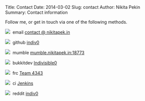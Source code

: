 Title: Contact
Date: 2014-03-02
Slug: contact
Author: Nikita Pekin
Summary: Contact information

Follow me, or get in touch via one of the following methods.

<img src="/images/email.jpg" border="0"></img>&nbsp;&nbsp;email [contact @ nikitapek.in](http://nikitapek.in)

<img src="/images/github.png" border="0">&nbsp;&nbsp;github [indiv0](https://github.com/indiv0/)

<img src="/images/mumble.png" border="0">&nbsp;&nbsp;mumble [mumble.nikitapek.in:18773](http://mumble.sourceforge.net/)

<img src="/images/bukkit.png" border="0">&nbsp;&nbsp;bukkitdev [Indivisible0](http://dev.bukkit.org/profiles/Indivisible0/)

<img src="/images/robot.png" border="0">&nbsp;&nbsp;frc [Team 4343](http://4343.ca/)

<img src="/images/jenkins.png" border="0">&nbsp;&nbsp;ci [Jenkins](http://ci.nikitapek.in/)

<img src="/images/reddit.png" border="0">&nbsp;&nbsp;reddit [indiv0](http://reddit.com/u/indiv0/)

<br /><br />
<br /><br />
